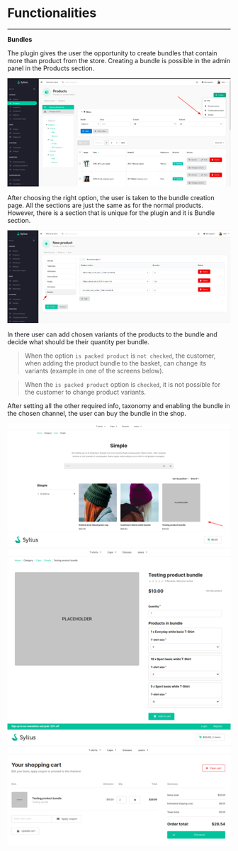 # Functionalities

---
**Bundles**

The plugin gives the user the opportunity to create bundles that contain more than product from the store. Creating a bundle is possible in the admin panel in the Products section. 

<div align="center">
    <img src="./create_bundle.png"/>
</div>

After choosing the right option, the user is taken to the bundle creation page. All the sections are just the same as for the normal products. However, there is a section that is unique for the plugin and it is Bundle section. 

<div align="center">
    <img src="./bundle.png"/>
</div>

In there user can add chosen variants of the products to the bundle and decide what should be their quantity per bundle. 

> When the option `is packed product` is `not checked`, the customer, when adding the product bundle to the basket, can change its variants (example in one of the screens below).

> When the `is packed product` option is `checked`, it is not possible for the customer to change product variants.

After setting all the other required info, taxonomy and enabling the bundle in the chosen channel, the user can buy the bundle in the shop.

<div align="center">
    <img src="./bundle_taxon.png"/>
</div>

<div align="center">
    <img src="./bundle_productpage.png"/>
</div>

<div align="center">
    <img src="./bundle_cart.png"/>
</div>
